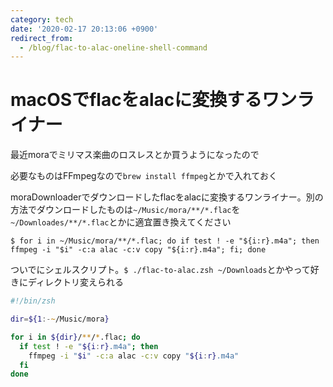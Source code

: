 ```yaml
---
category: tech
date: '2020-02-17 20:13:06 +0900'
redirect_from:
  - /blog/flac-to-alac-oneline-shell-command
---
```


# macOSでflacをalacに変換するワンライナー

最近moraでミリマス楽曲のロスレスとか買うようになったので

<!--more-->

必要なものはFFmpegなので`brew install ffmpeg`とかで入れておく

moraDownloaderでダウンロードしたflacをalacに変換するワンライナー。別の方法でダウンロードしたものは`~/Music/mora/**/*.flac`を`~/Downloades/**/*.flac`とかに適宜置き換えてください
```console
$ for i in ~/Music/mora/**/*.flac; do if test ! -e "${i:r}.m4a"; then ffmpeg -i "$i" -c:a alac -c:v copy "${i:r}.m4a"; fi; done
```

ついでにシェルスクリプト。`$ ./flac-to-alac.zsh ~/Downloads`とかやって好きにディレクトリ変えられる
```zsh?filename=flac-to-alac.zsh
#!/bin/zsh

dir=${1:-~/Music/mora}

for i in ${dir}/**/*.flac; do
  if test ! -e "${i:r}.m4a"; then
    ffmpeg -i "$i" -c:a alac -c:v copy "${i:r}.m4a"
  fi
done
```

